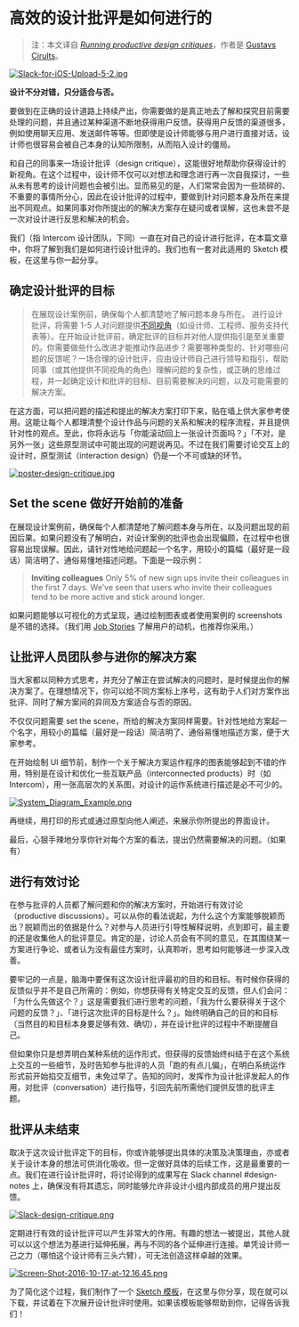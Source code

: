 # 高效的设计批评是如何进行的


> 注：本文译自 <cite lang="en">[Running productive design critiques](https://blog.intercom.com/running-productive-design-critiques/)</cite>，作者是 [Gustavs Cirults](http://twitter.com/gustavscirulis)。

[![Slack-for-iOS-Upload-5-2.jpg](https://i.loli.net/2018/02/02/5a7434d291c36.jpg)](https://i.loli.net/2018/02/02/5a7434d291c36.jpg)

**设计不分对错，只分适合与否。**

要做到在正确的设计道路上持续产出，你需要做的是真正地去了解和探究目前需要处理的问题，并且通过某种渠道不断地获得用户反馈。获得用户反馈的渠道很多，例如使用聊天应用、发送邮件等等。但即使是设计师能够与用户进行直接对话，设计师也很容易会被自己本身的认知所限制，从而陷入设计的僵局。

和自己的同事来一场设计批评（design critique），这能很好地帮助你获得设计的新视角。在这个过程中，设计师不仅可以对想法和理念进行再一次自我探讨，一些从未有思考的设计问题也会被引出。显而易见的是，人们常常会因为一些琐碎的、不重要的事情所分心，因此在设计批评的过程中，要做到针对问题本身及所在来提出不同观点。如果同事对你所提出的的解决方案存在疑问或者误解，这也未尝不是一次对设计进行反思和解决的机会。

我们（指 Intercom 设计团队，下同）一直在对自己的设计进行批评，在本篇文章中，你将了解到我们是如何进行设计批评的。我们也有一套对此适用的 Sketch 模板，在这里与你一起分享。

## 确定设计批评的目标

> 在展现设计案例前，确保每个人都清楚地了解问题本身与所在。
进行设计批评，将需要 1-5 人对问题提供[不同视角](https://blog.intercom.com/unflattening-design/)（如设计师、工程师、服务支持代表等）。在开始设计批评前，确定批评的目标并对他人提供指引是至关重要的。你需要做些什么改进才能推动作品进步？需要哪种类型的、针对哪些问题的反馈呢？一场合理的设计批评，应由设计师自己进行领导和指引，帮助同事（或其他提供不同视角的角色）理解问题的复杂性，或正确的思维过程，并一起确定设计和批评的目标、目前需要解决的问题，以及可能需要的解决方案。

在这方面，可以把问题的描述和提出的解决方案打印下来，贴在墙上供大家参考使用。这能让每个人都理清整个设计作品与问题的关系和解决的程序流程，并且提供针对性的观点。至此，你将永远与「你能滚动回上一张设计页面吗？」「不对，是另外一张」这些原型测试中可能出现的问题说再见。不过在我们需要讨论交互上的设计时，原型测试（interaction design）仍是一个不可或缺的环节。

[![poster-design-critique.jpg](https://i.loli.net/2018/02/02/5a7434d5f3423.jpg)](https://i.loli.net/2018/02/02/5a7434d5f3423.jpg)

## Set the scene 做好开始前的准备

在展现设计案例前，确保每个人都清楚地了解问题本身与所在，以及问题出现的前因后果。如果问题没有了解明白，对设计案例的批评也会出现偏颇，在过程中也很容易出现误解。因此，请针对性地给问题起一个名字，用较小的篇幅（最好是一段话）简洁明了、通俗易懂地描述问题。下面是一段示例：
> **Inviting colleagues**
> Only 5% of new sign ups invite their colleagues in the first 7 days. We’ve seen that users who invite their colleagues tend to be more active and stick around longer.

如果问题能够以可视化的方式呈现，通过绘制图表或者使用案例的 screenshots 是不错的选择。（我们用 [Job Stories](https://blog.intercom.io/using-job-stories-design-features-ui-ux/) 了解用户的动机，也推荐你采用。）

## 让批评人员团队参与进你的解决方案

当大家都以同种方式思考，并充分了解正在尝试解决的问题时，是时候提出你的解决方案了。在理想情况下，你可以给不同方案标上序号，这有助于人们对方案作出批评、同时了解方案间的异同及方案适合与否的原因。

不仅仅问题需要 set the scene，所给的解决方案同样需要。针对性地给方案起一个名字，用较小的篇幅（最好是一段话）简洁明了、通俗易懂地描述方案，便于大家参考。

在开始绘制 UI 细节前，制作一个关于解决方案运作程序的图表能够起到不错的作用，特别是在设计和优化一些互联产品（interconnected products）时（如 Intercom），用一张高层次的关系图，对设计的运作系统进行描述是必不可少的。

[![System_Diagram_Example.png](https://i.loli.net/2018/02/02/5a7434d63cdb5.png)](https://i.loli.net/2018/02/02/5a7434d63cdb5.png)

再继续，用打印的形式或通过原型向他人阐述，来展示你所提出的界面设计。

最后，心狠手辣地分享你针对每个方案的看法，提出仍然需要解决的问题。（如果有）

## 进行有效讨论

在参与批评的人员都了解问题和你的解决方案时，开始进行有效讨论（productive discussions）。可以从你的看法说起，为什么这个方案能够脱颖而出？脱颖而出的依据是什么？对参与人员进行引导性解释说明，点到即可，最主要的还是收集他人的批评意见。肯定的是，讨论人员会有不同的意见，在其围绕某一方案进行争论、或者认为没有最佳方案时，认真聆听，思考如何能够进一步深入改善。

要牢记的一点是，脑海中要保有这次设计批评最初的目的和目标。有时候你获得的反馈似乎并不是自己所需的：例如，你想获得有关特定交互的反馈，但人们会问：「为什么先做这个？」这是需要我们进行思考的问题，「我为什么要获得关于这个问题的反馈？」、「进行这次批评的目标是什么？」。始终明确自己的目的和目标（当然目的和目标本身要足够有效、确切），并在设计批评的过程中不断提醒自己。

但如果你只是想弄明白某种系统的运作形式，但获得的反馈始终纠结于在这个系统上交互的一些细节，及时告知参与批评的人员「跑的有点儿偏」，在明白系统运作形式前开始掐交互细节，未免过早了。告知的同时，发挥作为设计批评发起人的作用，对批评（conversation）进行指导，引回先前所需他们提供反馈的批评主题。

## 批评从未结束

取决于这次设计批评定下的目标，你或许能够提出具体的决策及决策理由，亦或者关于设计本身的想法可供消化吸收。但一定做好具体的后续工作，这是最重要的一点。我们在进行设计批评时，将讨论得到的成果写在 Slack channel #design-notes 上，确保没有将其遗忘，同时能够允许非设计小组内部成员的用户提出反馈。

[![Slack-design-critique.png](https://i.loli.net/2018/02/02/5a7434d3422f0.png)](https://i.loli.net/2018/02/02/5a7434d3422f0.png)

定期进行有效的设计批评可以产生非常大的作用。有趣的想法一被提出，其他人就可以以这个想法为基进行延伸拓展，再与不同的各个延伸进行连接。单凭设计师一己之力（哪怕这个设计师有三头六臂），可无法创造这样卓越的效果。

[![Screen-Shot-2016-10-17-at-12.16.45.png](https://i.loli.net/2018/02/02/5a7434d1cca91.png)](https://i.loli.net/2018/02/02/5a7434d1cca91.png)

为了简化这个过程，我们制作了一个 [Sketch 模板](https://marketing.intercomassets.com/assets/design-critique-concept_template.sketch)，在这里与你分享，现在就可以下载，并试着在下次展开设计批评时使用。如果该模板能够帮助到你，记得告诉我们！

